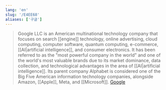 ```yaml
---
lang: 'en'
slug: '/E4EE68'
aliases: ['구글']
---
```


> Google LLC is an American multinational technology company that focuses on search [[engine]] technology, online advertising, cloud computing, computer software, quantum computing, e-commerce, [[AI|artificial intelligence]], and consumer electronics. It has been referred to as the "most powerful company in the world" and one of the world's most valuable brands due to its market dominance, data collection, and technological advantages in the area of [[AI|artificial intelligence]]. Its parent company Alphabet is considered one of the Big Five American information technology companies, alongside Amazon, [[Apple]], Meta, and [[Microsoft]]. [Google](https://en.wikipedia.org/wiki/Google)
